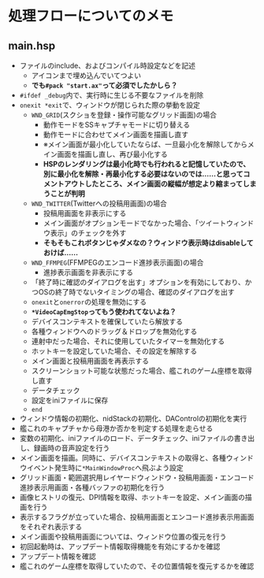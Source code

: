 # 処理フローについてのメモ

## main.hsp

- ファイルのinclude、およびコンパイル時設定などを記述
  - アイコンまで埋め込んでいてつよい
  - **でも`#pack "start.ax"`って必須でしたかしら？**
- `#ifdef _debug`内で、実行時に生じる不要なファイルを削除
- `onexit *exit`で、ウィンドウが閉じられた際の挙動を設定
  - `WND_GRID`(スクショを登録・操作可能なグリッド画面)の場合
    - 動作モードをSSキャプチャモードに切り替える
    - 動作モードに合わせてメイン画面を描画し直す
    - ※メイン画面が最小化していたならば、一旦最小化を解除してからメイン画面を描画し直し、再び最小化する
    - **HSPのレンダリングは最小化時でも行われると記憶していたので、別に最小化を解除・再最小化する必要はないのでは……と思ってコメントアウトしたところ、メイン画面の縦幅が想定より縮まってしまうことが判明**
  - `WND_TWITTER`(Twitterへの投稿用画面)の場合
    - 投稿用画面を非表示にする
    - メイン画面がオプションモードでなかった場合、「ツイートウィンドウ表示」のチェックを外す
    - **そもそもこれボタンじゃダメなの？ウィンドウ表示時はdisableしておけば……**
  - `WND_FFMPEG`(FFMPEGのエンコード進捗表示画面)の場合
    - 進捗表示画面を非表示にする
  - 「終了時に確認のダイアログを出す」オプションを有効にしており、かつOSの終了時でないタイミングの場合、確認のダイアログを出す
  - `onexit`と`onerror`の処理を無効にする
  - **`*VideoCapEmgStop`ってもう使われてないよね？**
  - デバイスコンテキストを確保していたら解放する
  - 各種ウィンドウへのドラッグ＆ドロップを無効化する
  - 連射中だった場合、それに使用していたタイマーを無効化する
  - ホットキーを設定していた場合、その設定を解除する
  - メイン画面と投稿用画面を再表示する
  - スクリーンショット可能な状態だった場合、艦これのゲーム座標を取得し直す
  - データチェック
  - 設定をiniファイルに保存
  - `end`
- ウィンドウ情報の初期化、nidStackの初期化、DAControlの初期化を実行
- 艦これのキャプチャから母港か否かを判定する処理を走らせる
- 変数の初期化、iniファイルのロード、データチェック、iniファイルの書き出し、録画時の音声設定を行う
- メイン画面を描画。同時に、デバイスコンテキストの取得と、各種ウィンドウイベント発生時に`*MainWindowProc`へ飛ぶよう設定
- グリッド画面・範囲選択用レイヤードウィンドウ・投稿用画面・エンコード進捗表示用画面・各種バッファの初期化を行う
- 画像ヒストリの復元、DPI情報を取得、ホットキーを設定、メイン画面の描画を行う
- 表示するフラグが立っていた場合、投稿用画面とエンコード進捗表示用画面をそれぞれ表示する
- メイン画面や投稿用画面については、ウィンドウ位置の復元を行う
- 初回起動時は、アップデート情報取得機能を有効にするかを確認
- アップデート情報を確認
- 艦これのゲーム座標を取得していたので、その位置情報を復元するかを確認
